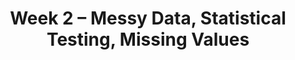 ---
title: "Week 2 \u2013 Messy Data, Statistical Testing, Missing Values"
weekNumber: 2
days:
  - date: '2024-08-12'
    events:
      - name: LAB 2
        type: lab
        title: More Pandas
        # url: https://github.com/dsc-courses/dsc80-2024-sp/tree/main/labs/lab02
        reading: ''

  - date: '2024-08-13'
    events:
      - name: LEC 5
        type: lecture
        title: Exploring and Cleaning Data
        # blank: resources/lectures/lec05/lec05-live.html
        # filled: resources/lectures/lec05/lec05.html
        reading: '[Ch. 9](https://learningds.org/ch/09/wrangling_intro.html) and [10](https://learningds.org/ch/10/eda_intro.html)'
      - name: LEC 6
        type: lecture
        title: Hypothesis and Permutation Testing
        # blank: resources/lectures/lec06/lec06-live.html
        # filled: resources/lectures/lec06/lec06.html
        reading: '[DSC 10 Review Notebook](resources/lectures/lec06/pre-lec06.html), [Ch. 17](https://learningds.org/ch/17/inf_pred_gen_intro.html)'

  - date: '2024-08-14'
    events:
      - name: PROJ 1
        type: proj
        title: Project 1
        url: https://github.com/dsc-courses/dsc80-2024-ss2/tree/main/projects/01-gradebook
        reading: ''
      - name: DISC 2
        type: disc
        title: Exam Prep
        # blank: discussions/disc03/disc03_worksheet.pdf
        # filled: discussions/disc03/disc03_solutions.pdf
        # reading: '[Slides](discussions/disc03/disc03_slides.pdf)'
        # reading: '[Slides](discussions/disc04/disc04_slides.pdf)'

  - date: '2024-08-15'
    events:
      - name: LEC 7
        type: lecture
        title: Missingness Mechanisms
        # blank: resources/lectures/lec07/lec07-live.html
        # filled: resources/lectures/lec07/lec07.html
        reading: '[Fast Permutation Tests](resources/lectures/lec07/lec07-fast-permutation-tests.html), [A1](https://www.ncbi.nlm.nih.gov/pmc/articles/PMC4121561/), [A2](https://stefvanbuuren.name/fimd/sec-MCAR.html)'
      - name: LEC 8
        type: lecture
        title: Imputation
        # blank: resources/lectures/lec08/lec08-live.html
        # filled: resources/lectures/lec08/lec08.html
        reading: '[DSP 6.3-6.5](https://notes.dsc80.com/content/06/handling-missing-data.html)'

  - date: '2024-08-16'
    events:
      - name: LAB 3
        type: lab
        title: DataFrame Manipulation
        # url: https://github.com/dsc-courses/dsc80-2024-sp/tree/main/labs/lab03
---